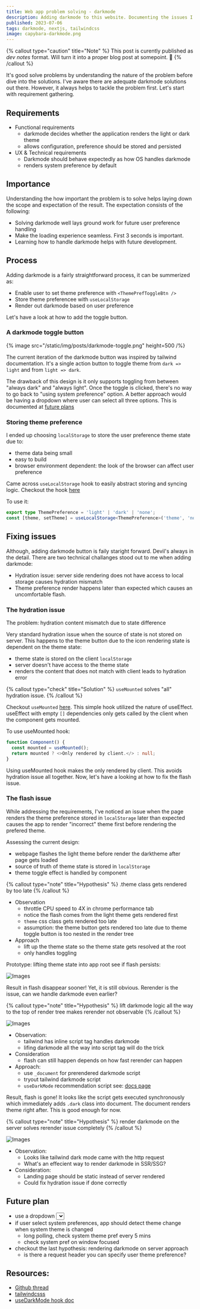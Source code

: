 ```yaml
---
title: Web app problem solving - darkmode
description: Adding darkmode to this website. Documenting the issues I tackled.
published: 2023-07-06
tags: darkmode, nextjs, tailwindcss
image: capybara-darkmode.png
---
```


{% callout type="caution" title="Note" %}
This post is curently published as _dev notes_ format. Will turn it into a proper blog post at somepoint. 🤞
{% /callout %}

It's good solve problems by understanding the nature of the problem before dive into the solutions. I've aware there are adequate darkmode solutions out there. However, it always helps to tackle the problem first. Let's start with requirement gathering.

## Requirements

- Functional requirements
  - darkmode decides whether the application renders the light or dark theme
  - allows configuration, preference should be stored and persisted
- UX & Technical requirements
  - Darkmode should behave expectedly as how OS handles darkmode
  - renders system preference by default

## Importance

Understanding the how important the problem is to solve helps laying down the scope and expectation of the result. The expectation consists of the following:

- Solving darkmode well lays ground work for future user preference handling
- Make the loading experience seamless. First 3 seconds is important.
- Learning how to handle darkmode helps with future development.

## Process

Adding darkmode is a fairly straightforward process, it can be summerized as:

- Enable user to set theme preference with `<ThemePrefToggleBtn />`
- Store theme preferencee with `useLocalStorage`
- Render out darkmode based on user preference

Let's have a look at how to add the toggle button.

### A darkmode toggle button

{% image
  src="/static/img/posts/darkmode-toggle.png"
  height=500
  /%}

The current iteration of the darkmode button was inspired by tailwind documentation. It's a single action button to toggle theme from `dark => light` and from `light => dark`.

The drawback of this design is it only supports toggling from between "always dark" and "always light". Once the toggle is clicked, there's no way to go back to "using system preference" option. A better approach would be having a dropdown where user can select all three options. This is documented at [future plans](/post/darkmode#future-plan)

### Storing theme preference

I ended up choosing `localStorage` to store the user preference theme state due to:

- theme data being small
- easy to build
- browser environment dependent: the look of the browser can affect user preference

Came across `useLocalStorage` hook to easily abstract storing and syncing logic. Checkout the hook [here](https://github.com/Yxwww/yuxi-site/blob/main/utils/hooks/useLocalStorage.ts)

To use it:

```typescript
export type ThemePreference = 'light' | 'dark' | 'none';
const [theme, setTheme] = useLocalStorage<ThemePreference>('theme', 'none');
```

## Fixing issues

Although, adding darkmode button is faily staright forward. Devil's always in the detail. There are two technical challanges stood out to me when adding darkmode:

- Hydration issue: server side rendering does not have access to local storage causes hydration mismatch
- Theme preference render happens later than expected which causes an uncomfortable flash.

### The hydration issue

The problem: hydration content mismatch due to state difference

Very standard hydration issue when the source of state is not stored on server. This happens to the theme button due to the icon rendering state is dependent on the theme state:

- theme state is stored on the client `localStorage`
- server doesn't have access to the theme state
- renders the content that does not match with client leads to hydration error

{% callout type="check" title="Solution" %}
`useMounted` solves "all" hydration issue.
{% /callout %}

Checkout `useMounted` [here](https://github.com/Yxwww/yuxi-site/blob/main/utils/hooks/useMounted.ts). This simple hook utilized the nature of useEffect. useEffect with empty `[]` dependencies only gets called by the client when the component gets mounted.

To use useMounted hook:

```typescript
function Component() {
  const mounted = useMounted();
  return mounted ? <>Only rendered by client.</> : null;
}
```

Using useMounted hook makes the <ThemeToggleButton /> only rendered by client. This avoids hydration issue all together. Now, let's have a looking at how to fix the flash issue.

### The flash issue

While addressing the requirements, I've noticed an issue when the page renders the theme preference stored in `localStorage` later than expected causes the app to render "incorrect" theme first before rendering the prefered theme.

Assessing the current design:

- webpage flashes the light theme before render the darktheme after page gets loaded
- source of truth of theme state is stored in `localStorage`
- theme toggle effect is handled by <ThemePrefToggleBtn /> component

{% callout type="note" title="Hypothesis" %}
.theme class gets rendered by <ThemePrevToggle /> too late
{% /callout %}

- Observation
  - throttle CPU speed to 4X in chrome performance tab
  - notice the flash comes from the light theme gets rendered first
  - `theme` css class gets rendered too late
  - assumption: the theme button gets rendered too late due to theme toggle button is too nested in the render tree
- Approach
  - lift up the theme state so the theme state gets resolved at the root
  - <ThemePrefToggleBtn /> only handles toggling

Prototype: lifting theme state into app root see if flash persists:

![Images](/static/img/posts/lift-theme-effect-up.png)

Result in flash disappear sooner! Yet, it is still obvious. Rerender is the issue, can we handle darkmode even earlier?

{% callout type="note" title="Hypothesis" %}
lift darkmode logic all the way to the top of render tree makes rerender not observable
{% /callout %}

![Images](/static/img/posts/tailwind-darkmode-logic.png)

- Observation:
  - tailwind has inline script tag handles darkmode
  - lifing darkmode all the way into script tag will do the trick
- Consideration
  - flash can still happen depends on how fast rerender can happen
- Approach:
  - use `_document` for prerendered darkmode script
  - tryout tailwind darkmode script
  - `useDarkMode` recommendation script see: [docs page](https://github.com/donavon/use-dark-mode#that-flash)

Result, flash is gone! It looks like the script gets executed synchronously which immediately adds `.dark` class into document. The document renders theme right after. This is good enough for now.

{% callout type="note" title="Hypothesis" %}
render darkmode on the server solves rerender issue completely
{% /callout %}

![Images](/static/img/posts/prerenders_dark_mode.png)

- Observation:
  - Looks like tailwind dark mode came with the http request
  - What's an effecient way to render darkmode in SSR/SSG?
- Consideration:
  - Landing page should be static instead of server rendered
  - Could fix hydration issue if done correctly

## Future plan

- use a dropdown <select /> component to support user to select "system preference state", "always light", and "always dark".
  - sync "prefer system theme" state with toggle UI
- if user select system preferences, app should detect theme change when system theme is changed
  - long polling, check system theme pref every 5 mins
  - check system pref on window focused
- checkout the last hypothesis: rendering darkmode on server approach
  - is there a request header you can specify user theme preference?

## Resources:

- [Github thread](https://github.com/vercel/next.js/discussions/21982)
- [tailwindcsss](https://tailwindcss.com)
- [useDarkMode hook doc](https://github.com/donavon/use-dark-mode#that-flash)
